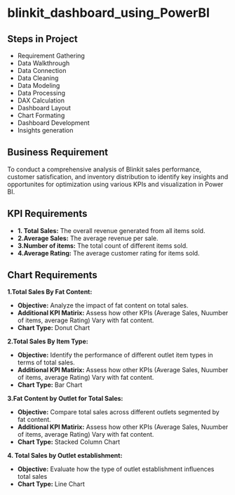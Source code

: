 # blinkit_dashboard_using_PowerBI

## Steps in Project

- Requirement Gathering
- Data Walkthrough
- Data Connection
- Data Cleaning
- Data Modeling
- Data Processing
- DAX Calculation
- Dashboard Layout
- Chart Formating
- Dashboard Development
- Insights generation

## Business Requirement
To conduct a comprehensive analysis of Blinkit sales performance, customer satisfication, and inventory distribution to identify key insights and opportunites for optimization using various KPIs and visualization in Power BI.

## KPI Requirements
- **1. Total Sales:** The overall revenue generated from all items sold.
- **2.Average Sales:** The average revenue per sale.
- **3.Number of items:** The total count of different items sold.
- **4.Average Rating:** The average customer rating for items sold.

## Chart Requirements

**1.Total Sales By Fat Content:**
  - **Objective:** Analyze the impact of fat content on total sales.
  - **Additional KPI Matirix:** Assess how other KPIs (Average Sales, Nuumber of items, average Rating) Vary with fat content.
  - **Chart Type:** Donut Chart

**2.Total Sales By Item Type:**
  - **Objective:** Identify the performance of different outlet item types in terms of total sales.
  - **Additional KPI Matirix:** Assess how other KPIs (Average Sales, Nuumber of items, average Rating) Vary with fat content.
  - **Chart Type:** Bar Chart

**3.Fat Content by  Outlet for Total Sales:**
 - **Objective:** Compare total sales across different outlets segmented by fat content.
  - **Additional KPI Matirix:** Assess how other KPIs (Average Sales, Nuumber of items, average Rating) Vary with fat content.
  - **Chart Type:** Stacked Column Chart

**4. Total Sales by Outlet establishment:**
 - **Objective:** Evaluate how the type of outlet establishment influences total sales
  - **Chart Type:** Line Chart
